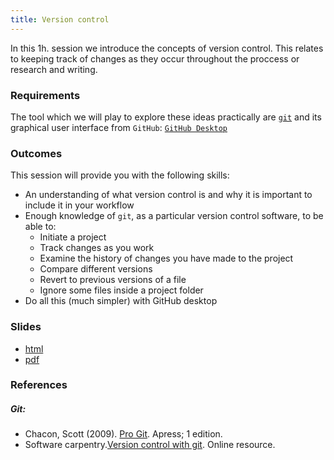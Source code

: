```yaml
---
title: Version control 
---
```


In this 1h. session we introduce the concepts of version control. This relates to keeping track of changes as they occur throughout the proccess or research and writing. 

### Requirements

The tool which we will play to explore these ideas practically are [`git`](http://www.git-scm.com) and its graphical user interface from `GitHub`: [`GitHub Desktop`](https://desktop.github.com/)

### Outcomes

This session will provide you with the following skills:

* An understanding of what version control is and why it is important to include it in your workflow
* Enough knowledge of `git`, as a particular version control software, to be able to:
    * Initiate a project
    * Track changes as you work
    * Examine the history of changes you have made to the project
    * Compare different versions
    * Revert to previous versions of a file
    * Ignore some files inside a project folder
* Do all this (much simpler) with GitHub desktop

### Slides

* [html](../slides/03-git.html)
* [pdf](../slides/03-git.pdf)

### References

##### Git:

* Chacon, Scott (2009). [Pro Git](http://www.git-scm.com/book). Apress; 1 edition.
* Software carpentry.[Version control with git](http://software-carpentry.org/v5/novice/git/index.html). Online resource.